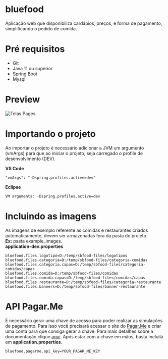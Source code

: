 # bluefood
 Aplicação web que disponibiliza cardápios, preços, e forma de pagamento, simplificando o pedido de comida.

# Pré requisitos
- Git
- Java 11 ou superior
- Spring Boot
- Mysql

# Preview
![Telas Pages](https://github.com/javadev-jef/bluefood/blob/master/bluefood-pages.gif)

# Importando o projeto
Ao importar o projeto é necessário adicionar a JVM um argumento (vmArgs) para que ao iniciar o projeto, seja carregado o profile de desenvolvimento (DEV).

**VS Code**
```
"vmArgs": "-Dspring.profiles.active=dev"
```
**Eclipse**
```
VM arguments: -Dspring.profiles.active=dev
```
# Incluindo as imagens
As imagens de exemplo referente as comidas e restaurantes criados automaticamente, devem ser armazenadas fora da pasta do projeto.
<br>**Ex:** pasta example_images. <br>**application-dev.properties**
```
bluefood.files.logotipo=D:/temp/sbfood-files/logotipos
bluefood.files.categoria=D:/temp/sbfood-files/categoria-comidas
bluefood.files.categoria.capas=D:/temp/sbfood-files/categoria-comidas/capas
bluefood.files.comida=D:/temp/sbfood-files/comidas
bluefood.files.comida.capas=D:/temp/sbfood-files/comidas/capas
bluefood.files.restaurante=D:/temp/sbfood-files/categoria-restaurante
bluefood.files.banners=D:/temp/sbfood-files/banner-restaurante
```

# API Pagar.Me
É necessário gerar uma chave de acesso para poder realizar as simulações de pagamento. Para isso você precisará acessar o site do [Pagar.Me](https://dashboard.pagar.me/#/signup) e criar uma conta para que consiga gerar a chave. Para mais detalhes sobre a documentação clique [aqui](https://docs.pagar.me/reference). Após estar com a chave em mãos, basta incluilá em **application.properties**.
```
bluefood.pagarme.api_key=YOUR_PAGAR_ME_KEY
```
